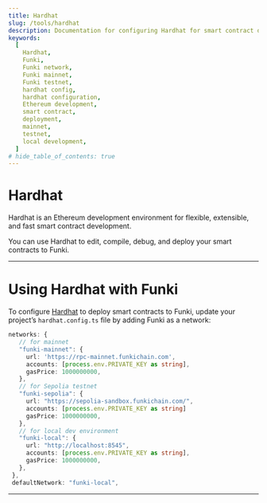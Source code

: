 ```yaml
---
title: Hardhat
slug: /tools/hardhat
description: Documentation for configuring Hardhat for smart contract development on Funki, including setup instructions for mainnet, testnet, and local development environments.
keywords:
  [
    Hardhat,
    Funki,
    Funki network,
    Funki mainnet,
    Funki testnet,
    hardhat config,
    hardhat configuration,
    Ethereum development,
    smart contract,
    deployment,
    mainnet,
    testnet,
    local development,
  ]
# hide_table_of_contents: true
---
```


# Hardhat

Hardhat is an Ethereum development environment for flexible, extensible, and fast smart contract development.

You can use Hardhat to edit, compile, debug, and deploy your smart contracts to Funki.

---

# Using Hardhat with Funki

To configure [Hardhat](https://hardhat.org/) to deploy smart contracts to Funki, update your project’s `hardhat.config.ts` file by adding Funki as a network:

```typescript
networks: {
   // for mainnet
   "funki-mainnet": {
     url: 'https://rpc-mainnet.funkichain.com',
     accounts: [process.env.PRIVATE_KEY as string],
     gasPrice: 1000000000,
   },
   // for Sepolia testnet
   "funki-sepolia": {
     url: "https://sepolia-sandbox.funkichain.com/",
     accounts: [process.env.PRIVATE_KEY as string]
     gasPrice: 1000000000,
   },
   // for local dev environment
   "funki-local": {
     url: "http://localhost:8545",
     accounts: [process.env.PRIVATE_KEY as string],
     gasPrice: 1000000000,
   },
 },
 defaultNetwork: "funki-local",
```

<!-- :::info

For a complete guide on using Hardhat to deploy contracts on Funki, see [Deploying a Smart Contract](/guides/deploy-smart-contracts).

::: -->

---

